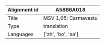 |Alignment id | A58B6A018
| --- | --- 
|Title | MSV 1,05: Carmavastu 
|Type | translation
|Languages | ['zh', 'bo', 'sa']